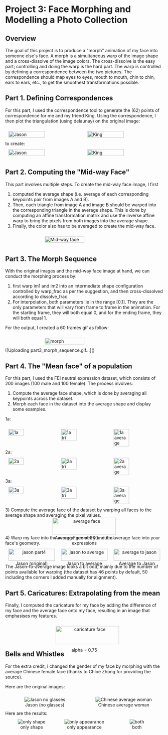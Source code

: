 # Project 3: Face Morphing and Modelling a Photo Collection

## Overview
The goal of this project is to produce a "morph" animation of my face into someone else's face. A morph is a simultaneous warp of the image shape and a cross-dissolve of the image colors. The cross-dissolve is the easy part; controlling and doing the warp is the hard part. The warp is controlled by defining a correspondence between the two pictures. The correspondence should map eyes to eyes, mouth to mouth, chin to chin, ears to ears, etc., to get the smoothest transformations possible.

## Part 1. Defining Correspondences
For this part, I used the correspondence tool to generate the (62) points of correspondence for me and my friend King. Using the correspondence, I then plot the triangulation (using delaunay) on the original image:
<div style="display: flex; width: 100%;">
    <img src="../images/project3_images/data/jason.jpg" alt="Jason" style="width: 50%; margin: 10px;">
    <img src="../images/project3_images/data/king.jpg" alt="King" style="width: 50%; margin: 10px;">
</div>
to create:
<div style="display: flex; width: 100%;">
    <img src="../images/project3_images/result/part1_jason_tri.jpg" alt="Jason" style="width: 50%; margin: 10px;">
    <img src="../images/project3_images/result/part1_king_tri.jpg" alt="King" style="width: 50%; margin: 10px;">
</div>

## Part 2. Computing the "Mid-way Face"
This part involves multiple steps. To create the mid-way face image, I first
1) computed the average shape (i.e. average of each corresponding keypoints pair from images A and B).
2) Then, each triangle from image A and image B should be warped into the corresponding triangle in the average shape. This is done by computing an affine transformation matrix and use the inverse affine warp to bring the pixels from both images into the average shape.
3) Finally, the color also has to be averaged to create the mid-way face.
<div style="display: flex; justify-content: center; width: 100%;">
    <img src="../images/project3_images/result/part2_midway_face.jpg" alt="Mid-way face" style="width: 50%; margin: 10px;">
</div>

## Part 3. The Morph Sequence
With the original images and the mid-way face image at hand, we can conduct the morphing process by:
1) first warp im1 and im2 into an intermediate shape configuration controlled by warp_frac as per the suggestion, and then cross-dissolved according to dissolve_frac.
2) For interpolation, both parameters lie in the range [0,1]. They are the only parameters that will vary from frame to frame in the animation. For the starting frame, they will both equal 0, and for the ending frame, they will both equal 1.

For the output, I created a 60 frames gif as follow:
<div style="display: flex; justify-content: center; width: 100%;">
    <img src="../images/project3_images/result/part3_morph_sequence.gif" alt="morph" style="width: 50%; margin: 10px;">
</div>
![Uploading part3_morph_sequence.gif…]()


## Part 4. The "Mean face" of a population
For this part, I used the FEI neutral expression dataset, which consists of 200 images (100 male and 100 female). The process involves:
1) Compute the average face shape, which is done by averaging all keypoints across the dataset.
2) Morph each face in the dataset into the average shape and display some examples.

1a:
<div style="display: flex; width: 100%;">
    <img src="../images/project3_images/data/frontalimages_spatiallynormalized/1a.jpg" alt="1a" style="width: 33%; margin: 10px;">
    <img src="../images/project3_images/result/part4_1a_triangulation.jpg" alt="1a tri" style="width: 33%; margin: 10px;">
    <img src="../images/project3_images/result/part4_1a_to_average.jpg" alt="1a average" style="width: 33%; margin: 10px;">
</div>
2a:
<div style="display: flex; width: 100%;">
    <img src="../images/project3_images/data/frontalimages_spatiallynormalized/2a.jpg" alt="2a" style="width: 33%; margin: 10px;">
    <img src="../images/project3_images/result/part4_2a_triangulation.jpg" alt="2a tri" style="width: 33%; margin: 10px;">
    <img src="../images/project3_images/result/part4_2a_to_average.jpg" alt="2a average" style="width: 33%; margin: 10px;">
</div>
3a:
<div style="display: flex; width: 100%;">
    <img src="../images/project3_images/data/frontalimages_spatiallynormalized/3a.jpg" alt="3a" style="width: 33%; margin: 10px;">
    <img src="../images/project3_images/result/part4_3a_triangulation.jpg" alt="3a tri" style="width: 33%; margin: 10px;">
    <img src="../images/project3_images/result/part4_3a_to_average.jpg" alt="3a average" style="width: 33%; margin: 10px;">
</div>
3) Compute the average face of the dataset by warping all faces to the average shape and averaging the pixel values.
<div style="display: flex; justify-content: center; width: 100%;">
    <figure style="width: 40%; text-align: center; margin: 0 auto;">
        <img src="../images/project3_images/result/part4_average_face.jpg" alt="average face" style="width: 100%;">
        <figcaption>Average Face of 200 neutral expressions</figcaption>
    </figure>
</div>
4) Warp my face into the average geometry and the average face into your face's geometry.
<div style="display: flex; width: 100%;">
    <figure style="width: 33%; margin: 10px; text-align: center;">
        <img src="../images/project3_images/data/jason4.jpg" alt="jason part4" style="width: 100%;">
        <figcaption>Jason (original)</figcaption>
    </figure>
    <figure style="width: 33%; margin: 10px; text-align: center;">
        <img src="../images/project3_images/result/part4_jason4_to_average.jpg" alt="jason to average" style="width: 100%;">
        <figcaption>Jason to average</figcaption>
    </figure>
    <figure style="width: 33%; margin: 10px; text-align: center;">
        <img src="../images/project3_images/result/part4_average_to_jason4.jpg" alt="average to jason" style="width: 100%;">
        <figcaption>Average to Jason</figcaption>
    </figure>
</div>
The Jason-to-average image looks a bit odd, mainly due to the number of points available for warping (the dataset has 46 points by default, 50 including the corners I added manually for alignment).

## Part 5. Caricatures: Extrapolating from the mean
Finally, I computed the caricature for my face by adding the difference of my face and the average face onto my face, resulting in an image that emphasises my features.
<div style="display: flex; justify-content: center; width: 100%;">
    <figure style="width: 40%; text-align: center; margin: 0;">
        <img src="../images/project3_images/result/part5_jason4_caricature_0.75.jpg" alt="caricature face" style="width: 100%; margin: 10px;">
        <figcaption>alpha = 0.75</figcaption>
    </figure>
</div>

## Bells and Whistles
For the extra credit, I changed the gender of my face by morphing with the average Chinese female face (thanks to Chloe Zhong for providing the source).

Here are the original images:
<div style="display: flex; width: 100%; text-align: center;">
    <figure style="width: 50%; margin: 10px;">
        <img src="../images/project3_images/data/jason_no_glasses.jpg" alt="Jason no glasses">
        <figcaption>Jason (no glasses)</figcaption>
    </figure>
    <figure style="width: 50%; margin: 10px;">
        <img src="../images/project3_images/data/chinese_average_woman.jpg" alt="Chinese average woman">
        <figcaption>Chinese average woman</figcaption>
    </figure>
</div>
Here are the results:
<div style="display: flex; width: 100%; text-align: center;">
    <figure style="width: 33%; margin: 10px;">
        <img src="../images/project3_images/result/b&w_jason_to_woman_shape.jpg" alt="only shape">
        <figcaption>only shape</figcaption>
    </figure>
    <figure style="width: 33%; margin: 10px;">
        <img src="../images/project3_images/result/b&w_woman_to_jason_appearance.jpg" alt="only appearance">
        <figcaption>only appearance</figcaption>
    </figure>
    <figure style="width: 33%; margin: 10px;">
        <img src="../images/project3_images/result/b&w_jason_to_woman_both.jpg" alt="both">
        <figcaption>both</figcaption>
    </figure>
</div>


